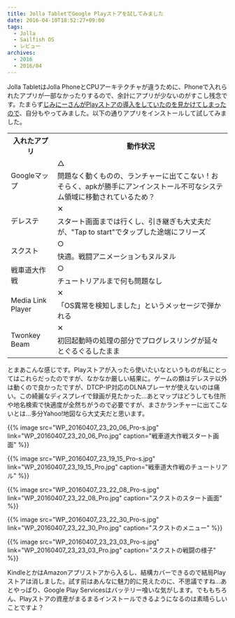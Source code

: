 ```yaml
---
title: Jolla TabletでGoogle Playストアを試してみました
date: 2016-04-10T18:52:27+09:00
tags:
  - Jolla
  - Sailfish OS
  - レビュー
archives:
  - 2016
  - 2016/04
---
```


Jolla TabletはJolla PhoneとCPUアーキテクチャが違うために、Phoneで入れられたアプリが一部なかったりするので、余計にアプリが少ないのがすこし残念です。たまらず[じみにーさんがPlayストアの導入をしていたのを見かけてしまったので](http://jiminynseries.seesaa.net/article/436336238.html)、自分もやってみました。以下の通りアプリをインストールして試してみました。

<table>
<tbody>
<tr>
<th>入れたアプリ</th>
<th>動作状況</th>
</tr>
<tr>
<td rowspan="2">Googleマップ</td>
<td>△</td>
</tr>
<tr>
<td>問題なく動くものの、ランチャーに出てこない！おそらく、apkが勝手にアンインストール不可なシステム領域に移動されているため？</td>
</tr>
<tr>
<td rowspan="2">デレステ</td>
<td>✕</td>
</tr>
<tr>
<td>スタート画面までは行くし、引き継ぎも大丈夫だが、"Tap to start"でタップした途端にフリーズ</td>
</tr>
<tr>
<td rowspan="2">スクスト</td>
<td>○</td>
</tr>
<tr>
<td>快適。戦闘アニメーションもヌルヌル</td>
</tr>
<tr>
<td rowspan="2">戦車道大作戦</td>
<td>○</td>
</tr>
<tr>
<td>チュートリアルまで何も問題なし</td>
</tr>
<tr>
<td rowspan="2">Media Link Player</td>
<td>✕</td>
</tr>
<tr>
<td>「OS異常を検知しました」というメッセージで弾かれる</td>
</tr>
<tr>
<td rowspan="2">Twonkey Beam</td>
<td>✕</td>
</tr>
<tr>
<td>初回起動時の処理の部分でプログレスリングが延々とぐるぐるしたまま</td>
</tr>
</tbody>
</table>

とまあこんな感じです。Playストアが入ったら使いたいなというものが私にとってはこれらだったのですが、なかなか厳しい結果に。ゲームの類はデレステ以外は動くので良かったですが、DTCP-IP対応のDLNAプレーヤが使えないのは痛い。この綺麗なディスプレイで録画が見たかった...あとマップはどうしても住所や地名検索で快適度が全然ちがうので必要ですが、まさかランチャーに出てこないとは...多分Yahoo\!地図なら大丈夫だと思います。

{{% image src="WP_20160407_23_20_06_Pro-s.jpg" link="WP_20160407_23_20_06_Pro.jpg" caption="戦車道大作戦スタート画面" %}}

{{% image src="WP_20160407_23_19_15_Pro-s.jpg" link="WP_20160407_23_19_15_Pro.jpg" caption="戦車道大作戦のチュートリアル" %}}

{{% image src="WP_20160407_23_22_08_Pro-s.jpg" link="WP_20160407_23_22_08_Pro.jpg" caption="スクストのスタート画面" %}}

{{% image src="WP_20160407_23_22_30_Pro-s.jpg" link="WP_20160407_23_22_30_Pro.jpg" caption="スクストのメニュー" %}}

{{% image src="WP_20160407_23_23_03_Pro-s.jpg" link="WP_20160407_23_23_03_Pro.jpg" caption="スクストの戦闘の様子" %}}

KindleとかはAmazonアプリストアから入るし、結構カバーできるので結局Playストアは消しました。試す前はあんなに魅力的に見えたのに、不思議ですね...あとやっぱり、Google Play Servicesはバッテリー喰いな気がします。でももちろん、Playストアの資産がまるまるインストールできるようになるのは素晴らしいことですよ？
